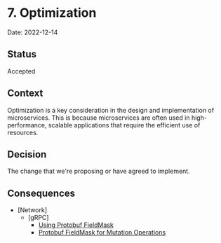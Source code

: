# 7. Optimization

Date: 2022-12-14

## Status

Accepted

## Context

Optimization is a key consideration in the design and implementation of microservices.
This is because microservices are often used in high-performance, scalable applications
that require the efficient use of resources.

## Decision

The change that we're proposing or have agreed to implement.

## Consequences

- [Network]
  - [gRPC]
    - [Using Protobuf FieldMask](https://netflixtechblog.com/practical-api-design-at-netflix-part-1-using-protobuf-fieldmask-35cfdc606518)
    - [Protobuf FieldMask for Mutation Operations](https://netflixtechblog.com/practical-api-design-at-netflix-part-2-protobuf-fieldmask-for-mutation-operations-2e75e1d230e4)
